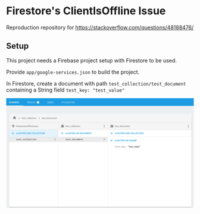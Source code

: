 Firestore's ClientIsOffline Issue
=================================

Reproduction repository for https://stackoverflow.com/questions/48188476/

Setup
-----

This project needs a Firebase project setup with Firestore to be used.

Provide `app/google-services.json` to build the project.

In Firestore, create a document with path `test_collection/test_document` containing a String field `test_key: "test_value"`

![Firestore database](https://raw.githubusercontent.com/AoDevBlue/FirestoreClientIsOfflineIssue/master/screenshots/database.png)


